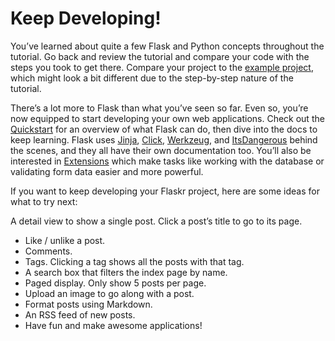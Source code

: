 # Keep Developing!
You’ve learned about quite a few Flask and Python concepts throughout the tutorial. 
Go back and review the tutorial and compare your code with the steps you took to get there. 
Compare your project to the [example project](https://github.com/pallets/flask/tree/1.0.2/examples/tutorial), which might look a bit different due to the step-by-step nature of the tutorial.

There’s a lot more to Flask than what you’ve seen so far. 
Even so, you’re now equipped to start developing your own web applications. 
Check out the [Quickstart](http://flask.pocoo.org/docs/1.0/quickstart/#quickstart) for an overview of what Flask can do, then dive into the docs to keep learning. 
Flask uses [Jinja](https://palletsprojects.com/p/jinja/), [Click](https://palletsprojects.com/p/click/), [Werkzeug](https://palletsprojects.com/p/werkzeug/), and [ItsDangerous](https://palletsprojects.com/p/itsdangerous/) behind the scenes, and they all have their own documentation too. 
You’ll also be interested in [Extensions](http://flask.pocoo.org/docs/1.0/extensions/#extensions) which make tasks like working with the database or validating form data easier and more powerful.

If you want to keep developing your Flaskr project, here are some ideas for what to try next:

A detail view to show a single post. Click a post’s title to go to its page.
- Like / unlike a post.
- Comments.
- Tags. Clicking a tag shows all the posts with that tag.
- A search box that filters the index page by name.
- Paged display. Only show 5 posts per page.
- Upload an image to go along with a post.
- Format posts using Markdown.
- An RSS feed of new posts.
- Have fun and make awesome applications!